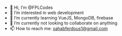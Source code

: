 - 👋 Hi, I’m @FPLCodes
- 👀 I’m interested in web development
- 🌱 I’m currently learning VueJS, MongoDB, firebase
- 💞️ I’m currently not looking to collaborate on anything
- 📫 How to reach me: sahabferdous1@gmail.com

<!---
FPLCodes/FPLCodes is a ✨ special ✨ repository because its `README.md` (this file) appears on your GitHub profile.
You can click the Preview link to take a look at your changes.
--->

